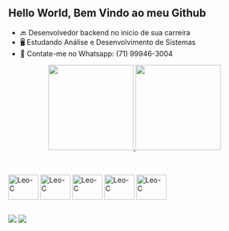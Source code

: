 ## Hello World, Bem Vindo ao meu Github


- 🔙 Desenvolvedor backend no inicio de sua carreira
- 🖥 Estudando Análise e Desenvolvimento de Sistemas
- 📱 Contate-me no Whatsapp: (71) 99946-3004

<div align="center">
  <a href="https://github.com/leonamxd">
  <img height="170em" src="https://github-readme-stats.vercel.app/api?username=leonamxd&show_icons=true&theme=dark&include_all_commits=true&count_private=true"/>
  <img height="170em" src="https://github-readme-stats.vercel.app/api/top-langs/?username=leonamxd&layout=compact&langs_count=7&theme=dark"/>
</div>

  ##
  
  <div style="display: inline-block"><br>
  <img align="center" alt="Leo-C" height="50" width="60" src="https://cdn.jsdelivr.net/gh/devicons/devicon/icons/c/c-original.svg" />
  <img align="center" alt="Leo-C" height="50" width="60" src="https://cdn.jsdelivr.net/gh/devicons/devicon/icons/csharp/csharp-original.svg" />
  <img align="center" alt="Leo-C" height="50" width="60" src="https://cdn.jsdelivr.net/gh/devicons/devicon/icons/dotnetcore/dotnetcore-original.svg" />
  <img align="center" alt="Leo-C" height="50" width="60" src="https://cdn.jsdelivr.net/gh/devicons/devicon/icons/java/java-original-wordmark.svg" />
  <img align="center" alt="Leo-C" height="50" width="60" src="https://cdn.jsdelivr.net/gh/devicons/devicon/icons/mysql/mysql-original-wordmark.svg" />
  </div>
  
  ##
  
  <div>
    <a href="https://www.linkedin.com/in/leonam-sousa-80060b19a/" target="_blank"><img src="https://img.shields.io/badge/-LinkedIn-%230077B5?style=for-the-badge&logo=linkedin&logoColor=white" target="_blank"></a> 
    <a href = "mailto:leonamgm18@gmail.com"><img src="https://img.shields.io/badge/-Gmail-%23333?style=for-the-badge&logo=gmail&logoColor=white" target="_blank"></a>
  </div>
  
